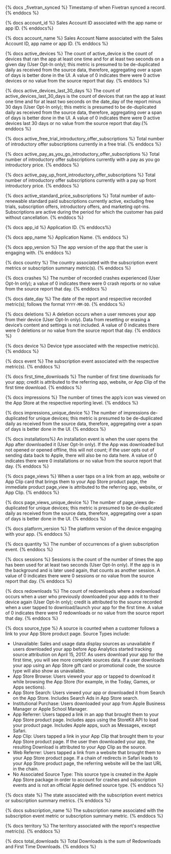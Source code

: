 {% docs _fivetran_synced %} Timestamp of when Fivetran synced a record. {% enddocs %}

{% docs account_id %} Sales Account ID associated with the app name or app ID. {% enddocs%}

{% docs account_name %} Sales Account Name associated with the Sales Account ID, app name or app ID. {% enddocs %}

{% docs active_devices %} The count of active_device is the count of devices that ran the app at least one time and for at least two seconds on a given day (User Opt-In only); this metric is presumed to be de-duplicated daily as received from the source data, therefore, aggregating over a span of days is better done in the UI. A value of 0 indicates there were 0 active devices or no value from the source report that day. {% enddocs %}

{% docs active_devices_last_30_days %} The count of active_devices_last_30_days is the count of devices that ran the app at least one time and for at least two seconds on the date_day of the report minus 30 days (User Opt-In only); this metric is presumed to be de-duplicated daily as received from the source data, therefore, aggregating over a span of days is better done in the UI. A value of 0 indicates there were 0 active devices last 30 days or no value from the source report that day.{% enddocs %}

{% docs active_free_trial_introductory_offer_subscriptions %} Total number of introductory offer subscriptions currently in a free trial. {% enddocs %}

{% docs active_pay_as_you_go_introductory_offer_subscriptions %} Total number of introductory offer subscriptions currently with a pay as you go introductory price. {% enddocs %}

{% docs active_pay_up_front_introductory_offer_subscriptions %} Total number of introductory offer subscriptions currently with a pay up front introductory price. {% enddocs %}

{% docs active_standard_price_subscriptions %} Total number of auto-renewable standard paid subscriptions currently active, excluding free trials, 
subscription offers, introductory offers, and marketing opt-ins. Subscriptions are active during the period for which the customer has paid without cancellation. {% enddocs %}

{% docs app_id %} Application ID. {% enddocs%}

{% docs app_name %} Application Name. {% enddocs %}

{% docs app_version %} The app version of the app that the user is engaging with. {% enddocs %}

{% docs country %} The country associated with the subscription event metrics or subscription summary metric(s). {% enddocs %}

{% docs crashes %} The number of recorded crashes experienced (User Opt-In only); a value of 0 indicates there were 0 crash reports or no value from the source report that day. {% enddocs %}

{% docs date_day %} The date of the report and respective recorded metric(s); follows the format `YYYY-MM-DD`. {% enddocs %}

{% docs deletions %} A deletion occurs when a user removes your app from their device (User Opt-In only). Data from resetting or erasing a device’s content and settings is not included. A value of 0 indicates there were 0 deletions or no value from the source report that day. {% enddocs %}

{% docs device %} Device type associated with the respective metric(s). {% enddocs %}

{% docs event %} The subscription event associated with the respective metric(s). {% enddocs %}

{% docs first_time_downloads %} The number of first time downloads for your app; credit is attributed to the referring app, website, or App Clip of the first time download. {% enddocs %}

{% docs impressions %} The number of times the app’s icon was viewed on the App Store at the respective reporting level. {% enddocs %}

{% docs impressions_unique_device %} The number of impressions de-duplicated for unique devices; this metric is presumed to be de-duplicated daily as received from the source data, therefore, aggregating over a span of days is better done in the UI. {% enddocs %}

{% docs installations%} An installation event is when the user opens the App after downloaded it (User Opt-In only). If the App was downloaded but not opened or opened offline, this will not count; if the user opts out of sending data back to Apple, there will also be no data here. A value of 0 indicates there were 0 installations or no value from the source report that day. {% enddocs %}

{% docs page_views %} When a user taps on a link from an app, website or App Clip card that brings them to your App Store product page, the immediate product page_view is attributed to the referring app, website, or App Clip. {% enddocs %}

{% docs page_views_unique_device %} The number of page_views de-duplicated for unique devices; this metric is presumed to be de-duplicated daily as received from the source data, therefore, aggregating over a span of days is better done in the UI. {% enddocs %}

{% docs platform_version %} The platform version of the device engaging with your app. {% enddocs %}

{% docs quantity %} The number of occurrences of a given subscription event. {% enddocs %}

{% docs sessions %} Sessions is the count of the number of times the app has been used for at least two seconds (User Opt-In only). If the app is in the background and is later used again, that counts as another session. A value of 0 indicates there were 0 sessions or no value from the source report that day. {% enddocs %}

{% docs redownloads %} The count of redownloads where a redownload occurs when a user who previously downloaded your app adds it to their device again (User Opt-In only); credit is attributed to the source recorded when a user tapped to download/launch your app for the first time. A value of 0 indicates there were 0 redownloads or no value from the source report that day. {% enddocs %}

{% docs source_type %} A source is counted when a customer follows a link to your App Store product page. 
Source Types include:
- Unavailable: Sales and usage data display sources as unavailable if users downloaded your app before App Analytics started tracking source attribution on April 15, 2017. As users download your app for the first time, you will see more complete sources data. If a user downloads your app using an App Store gift card or promotional code, the source type will also show as unavailable.
- App Store Browse: Users viewed your app or tapped to download it while browsing the App Store (for example, in the Today, Games, or Apps sections).
- App Store Search: Users viewed your app or downloaded it from Search on the App Store. Includes Search Ads in App Store search.
- Institutional Purchase: Users downloaded your app from Apple Business Manager or Apple School Manager.
- App Referrer: Users tapped a link in an app that brought them to your App Store product page. Includes apps using the StoreKit API to load your product page. Includes Apple apps, such as Messages, except Safari.
- App Clip: Users tapped a link in your App Clip that brought them to your App Store product page. If the user then downloaded your app, the resulting Download is attributed to your App Clip as the source.
- Web Referrer: Users tapped a link from a website that brought them to your App Store product page. If a chain of redirects in Safari leads to your App Store product page, the referring website will be the last URL in the chain.
- No Associated Source Type: This source type is created in the Apple App Store package in order to account for crashes and subscription events and is not an official Apple defined source type.
{% enddocs %}

{% docs state %} The state associated with the subscription event metrics or subscription summary metrics. {% enddocs %}

{% docs subscription_name %} The subscription name associated with the subscription event metric or subscription summary metric. {% enddocs %}

{% docs territory %} The territory associated with the report's respective metric(s). {% enddocs %}

{% docs total_downloads %} Total Downloads is the sum of Redownloads and First Time Downloads. {% enddocs %}





